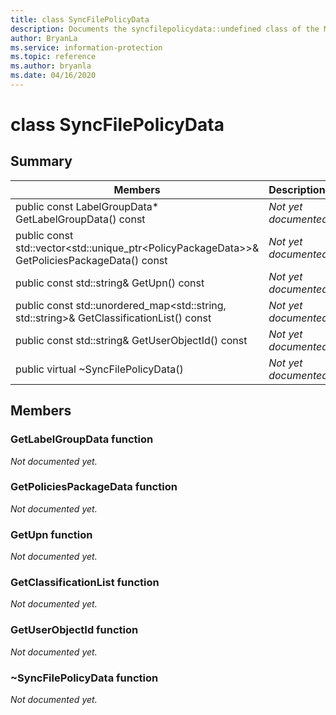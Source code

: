 ```yaml
---
title: class SyncFilePolicyData 
description: Documents the syncfilepolicydata::undefined class of the Microsoft Information Protection (MIP) SDK.
author: BryanLa
ms.service: information-protection
ms.topic: reference
ms.author: bryanla
ms.date: 04/16/2020
---
```


# class SyncFilePolicyData 
  
## Summary
 Members                        | Descriptions                                
--------------------------------|---------------------------------------------
public const LabelGroupData* GetLabelGroupData() const  | _Not yet documented._
public const std::vector\<std::unique_ptr\<PolicyPackageData\>\>& GetPoliciesPackageData() const  | _Not yet documented._
public const std::string& GetUpn() const  | _Not yet documented._
public const std::unordered_map\<std::string, std::string\>& GetClassificationList() const  | _Not yet documented._
public const std::string& GetUserObjectId() const  | _Not yet documented._
public virtual ~SyncFilePolicyData()  | _Not yet documented._
  
## Members
  
### GetLabelGroupData function
_Not documented yet._

  
### GetPoliciesPackageData function
_Not documented yet._

  
### GetUpn function
_Not documented yet._

  
### GetClassificationList function
_Not documented yet._

  
### GetUserObjectId function
_Not documented yet._

  
### ~SyncFilePolicyData function
_Not documented yet._
